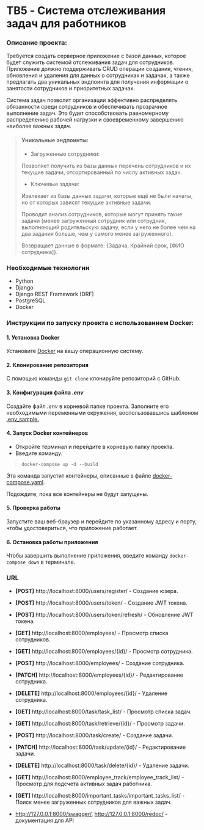 # **TB5 - Система отслеживания задач для работников**

### **Описание проекта:**

Требуется создать серверное приложение с базой данных, которое будет служить системой отслеживания задач для сотрудников. Приложение должно поддерживать CRUD операции создания, чтения, обновления и удаления для данных о сотрудниках и задачах, а также предлагать два уникальных эндпоинта для получения информации о занятости сотрудников и приоритетных задачах. 

Система задач позволит организации эффективно распределять обязанности среди сотрудников и обеспечивать прозрачное выполнение задач. Это будет способствовать равномерному распределению рабочей нагрузки и своевременному завершению наиболее важных задач.

>#### **Уникальные эндпоинты:**
>- Загруженные сотрудники:
> 
> Позволяет получить из базы данных перечень сотрудников и их текущие задачи, отсортированный по числу активных задач.
>- Ключевые задачи:
> 
> Извлекает из базы данных задачи, которые ещё не были начаты, но от которых зависят текущие активные задачи.
> 
>  Проводит анализ сотрудников, которые могут принять такие задачи (менее загруженный сотрудник или сотрудник, выполняющий родительскую задачу, если у него не более чем на два задания больше, чем у самого менее загруженного).
> 
> Возвращает данные в формате: {Задача, Крайний срок, [ФИО сотрудника]}.

### **Необходимые технологии**
- Python
- Django
- Django REST Framework (DRF)
- PostgreSQL
- Docker

### **Инструкции по запуску проекта с использованием Docker:**
#### 1. Установка Docker
Установите [Docker](https://docs.docker.com/get-started/get-docker/) на вашу операционную систему.
#### 2. Клонирование репозитория
С помощью команды `git clone` клонируйте репозиторий с GitHub.
#### 3. Конфигурация файла _.env_
Создайте файл _.env_ в корневой папке проекта. Заполните его необходимыми переменными окружения, воспользовавшись шаблоном [.env_sample.](https://github.com/mmrxsky/task_tracker/blob/main/.env.sample)
#### 4. Запуск Docker контейнеров
- Откройте терминал и перейдите в корневую папку проекта.
- Введите команду:
>`docker-compose up -d --build`

Эта команда запустит контейнеры, описанные в файле [docker-compose.yaml](https://github.com/mmrxsky/task_tracker/blob/main/docker-compose.yaml).

Подождите, пока все контейнеры не будут запущены.
#### 5. Проверка работы
Запустите ваш веб-браузер и перейдите по указанному адресу и порту, чтобы удостовериться, что приложение работает.
#### 6. Остановка работы приложения
Чтобы завершить выполнение приложения, введите команду `docker-compose down` в терминале.

### **URL**
- **[POST]** http://localhost:8000/users/register/ - Создание юзера.

- **[POST]** http://localhost:8000/users/token/ - Создание JWT токена.

- **[POST]** http://localhost:8000/users/token/refresh/ - Обновление JWT токена.

- **[GET]** http://localhost:8000/employees/ - Просмотр списка сотрудников.

- **[GET]** http://localhost:8000/employees/{id}/ - Просмотр сотрудника.

- **[POST]** http://localhost:8000/employees/ - Создание сотрудника.

- **[PATCH]** http://localhost:8000/employees/{id}/ - Редактирование сотрудника.

- **[DELETE]** http://localhost:8000/employees/{id}/ - Удаление сотрудника.

- **[GET]** http://localhost:8000/task/task_list/ - Просмотр списка задач.

- **[GET]** http://localhost:8000/task/retrieve/{id}/ - Просмотр задачи.

- **[POST]** http://localhost:8000/task/create/ - Создание задачи.

- **[PATCH]** http://localhost:8000/task/update/{id}/ - Редактирование задачи.

- **[DELETE]** http://localhost:8000/task/delete/{id}/ - Удаление задачи.

- **[GET]** http://localhost:8000/employee_track/employee_track_list/ - Просмотр для подсчета активных задач работника.

- **[GET]** http://localhost:8000/important_tasks/important_tasks_list/ - Поиск менее загруженных сотрудников для важных задач.

- http://127.0.0.1:8000/swagger/, http://127.0.0.1:8000/redoc/ - документация для API
